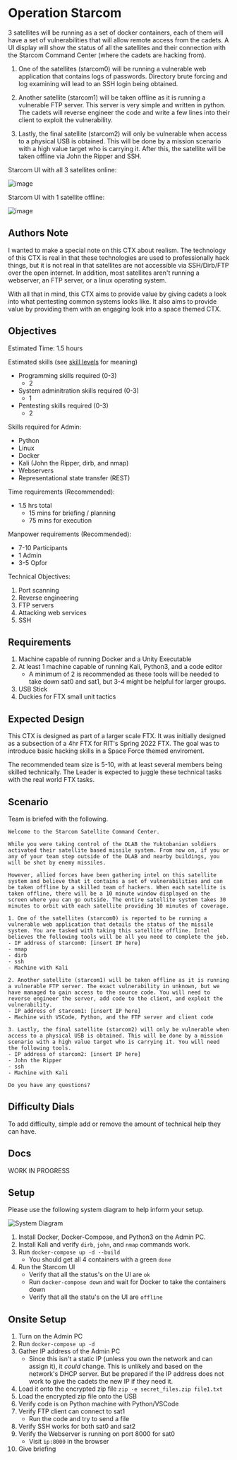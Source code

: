 # Operation Starcom

3 satellites will be running as a set of docker containers, each of them will have a set of vulnerabilities that will allow remote access from the cadets. A UI display will show the status of all the satellites and their connection with the Starcom Command Center (where the cadets are hacking from).

1. One of the satellites (starcom0) will be running a vulnerable web application that contains logs of passwords. Directory brute forcing and log examining will lead to an SSH login being obtained.

2. Another satellite (starcom1) will be taken offline as it is running a vulnerable FTP server. This server is very simple and written in python. The cadets will reverse engineer the code and write a few lines into their client to exploit the vulnerability.

3. Lastly, the final satellite (starcom2) will only be vulnerable when access to a physical USB is obtained. This will be done by a mission scenario with a high value target who is carrying it. After this, the satellite will be taken offline via John the Ripper and SSH.

Starcom UI with all 3 satellites online:

![image](images/StarcomUI.gif)

Starcom UI with 1 satellite offline:

![image](images/StarcomUI1Offline.gif)

## Authors Note

I wanted to make a special note on this CTX about realism. The technology of this CTX is real in that these technologies are used to professionally hack things, but it is not real in that satellites are not accessible via SSH/Dirb/FTP over the open internet. In addition, most satellites aren't running a webserver, an FTP server, or a linux operating system.

With all that in mind, this CTX aims to provide value by giving cadets a look into what pentesting common systems looks like. It also aims to provide value by providing them with an engaging look into a space themed CTX.

## Objectives

Estimated Time: 1.5 hours


Estimated skills (see [skill levels](https://github.com/CyberTrainingExercise/Docs/blob/master/ctx_requirements.md) for meaning)
- Programming skills required (0-3)
    - 2
- System adminitration skills required (0-3)
    - 1
- Pentesting skills required (0-3)
    - 2

Skills required for Admin:
- Python
- Linux
- Docker
- Kali (John the Ripper, dirb, and nmap)
- Webservers
- Representational state transfer (REST)


Time requirements (Recommended):
- 1.5 hrs total
    - 15 mins for briefing / planning
    - 75 mins for execution

Manpower requirements (Recommended):
- 7-10 Participants
- 1 Admin
- 3-5 Opfor

Technical Objectives:
1. Port scanning
1. Reverse engineering
1. FTP servers
1. Attacking web services
1. SSH

## Requirements

1. Machine capable of running Docker and a Unity Executable
1. At least 1 machine capable of running Kali, Python3, and a code editor
    - A minimum of 2 is recommended as these tools will be needed to take down sat0 and sat1, but 3-4 might be helpful for larger groups.
1. USB Stick
1. Duckies for FTX small unit tactics

## Expected Design

This CTX is designed as part of a larger scale FTX. It was initially designed as a subsection of a 4hr FTX for RIT's Spring 2022 FTX. The goal was to introduce basic hacking skills in a Space Force themed enviroment.

The recommended team size is 5-10, with at least several members being skilled technically. The Leader is expected to juggle these technical tasks with the real world FTX tasks.


## Scenario

Team is briefed with the following.

```
Welcome to the Starcom Satellite Command Center.

While you were taking control of the DLAB the Yuktobanian soldiers activated their satellite based missile system. From now on, if you or any of your team step outside of the DLAB and nearby buildings, you will be shot by enemy missiles.

However, allied forces have been gathering intel on this satellite system and believe that it contains a set of vulnerabilities and can be taken offline by a skilled team of hackers. When each satellite is taken offline, there will be a 10 minute window displayed on the screen where you can go outside. The entire satellite system takes 30 minutes to orbit with each satellite providing 10 minutes of coverage.

1. One of the satellites (starcom0) is reported to be running a vulnerable web application that details the status of the missile system. You are tasked with taking this satellite offline. Intel believes the following tools will be all you need to complete the job.
- IP address of starcom0: [insert IP here]
- nmap
- dirb
- ssh
- Machine with Kali

2. Another satellite (starcom1) will be taken offline as it is running a vulnerable FTP server. The exact vulnerability in unknown, but we have managed to gain access to the source code. You will need to reverse engineer the server, add code to the client, and exploit the vulnerability.
- IP address of starcom1: [insert IP here]
- Machine with VSCode, Python, and the FTP server and client code

3. Lastly, the final satellite (starcom2) will only be vulnerable when access to a physical USB is obtained. This will be done by a mission scenario with a high value target who is carrying it. You will need the following tools.
- IP address of starcom2: [insert IP here]
- John the Ripper
- ssh
- Machine with Kali

Do you have any questions?

```

## Difficulty Dials

To add difficulty, simple add or remove the amount of technical help they can have.

## Docs

WORK IN PROGRESS

## Setup

Please use the following system diagram to help inform your setup.

![System Diagram](system_diagram.drawio.png)

1. Install Docker, Docker-Compose, and Python3 on the Admin PC.
1. Install Kali and verify `dirb`, `john`, and `nmap` commands work.
1. Run `docker-compose up -d --build`
    - You should get all 4 containers with a green `done`
1. Run the Starcom UI
    - Verify that all the status's on the UI are `ok`
    - Run `docker-compose down` and wait for Docker to take the containers down
    - Verify that all the statu's on the UI are `offline`

## Onsite Setup

1. Turn on the Admin PC
1. Run `docker-compose up -d`
1. Gather IP address of the Admin PC
    - Since this isn't a static IP (unless you own the network and can assign it), it *could* change. This is unlikely and based on the network's DHCP server. But be prepared if the IP address does not work to give the cadets the new IP if they need it.
1. Load it onto the encrypted zip file `zip -e secret_files.zip file1.txt`
1. Load the encrypted zip file onto the USB
1. Verify code is on Python machine with Python/VSCode
1. Verify FTP client can connect to sat1
    - Run the code and try to send a file
1. Verify SSH works for both sat0 and sat2
1. Verify the Webserver is running on port 8000 for sat0
    - Visit `ip:8000` in the browser
1. Give briefing
